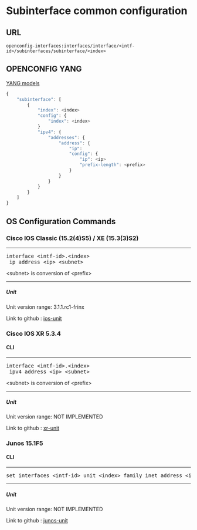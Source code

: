 # Subinterface common configuration

## URL

```
openconfig-interfaces:interfaces/interface/<intf-id>/subinterfaces/subinterface/<index>
```

## OPENCONFIG YANG

[YANG models](https://github.com/FRINXio/openconfig/tree/master/interfaces/src/main/yang)

```javascript
{
    "subinterface": [
        {
            "index": <index>
            "config": {
                "index": <index>
            }
            "ipv4": {
                "addresses": {
                    "address": {
                        "ip":
                        "config": {
                            "ip": <ip>
                            "prefix-length": <prefix>
                        }
                    }
                }
            }
        }
    ]
}
```

## OS Configuration Commands

### Cisco IOS Classic (15.2(4)S5) / XE (15.3(3)S2)

---
<pre>
interface &lt;intf-id&gt;.&lt;index&gt;
 ip address &lt;ip&gt; &lt;subnet&gt;
</pre>

&lt;subnet&gt; is conversion of &lt;prefix&gt;

---

##### Unit

Unit version range: 3.1.1.rc1-frinx

Link to github : [ios-unit](https://github.com/FRINXio/cli-units/tree/master/ios/interface)

### Cisco IOS XR 5.3.4

#### CLI

---
<pre>
interface &lt;intf-id&gt;.&lt;index&gt;
 ipv4 address &lt;ip&gt; &lt;subnet&gt;
</pre>

&lt;subnet&gt; is conversion of &lt;prefix&gt;

---

##### Unit

Unit version range: NOT IMPLEMENTED

Link to github : [xr-unit]()

### Junos 15.1F5

#### CLI

---
<pre>
set interfaces &lt;intf-id&gt; unit &lt;index&gt; family inet address &lt;ip&gt/&lt;prefix&gt;
</pre>
---

##### Unit

Unit version range: NOT IMPLEMENTED

Link to github : [junos-unit]()
